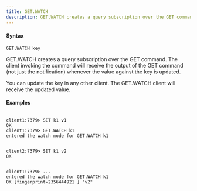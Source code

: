 ```yaml
---
title: GET.WATCH
description: GET.WATCH creates a query subscription over the GET command
---
```


<!-- This file is automatically generated. Any modifications made directly to this file
  may be overwritten. For more details on how this file is generated and how to use
  the related commands, refer to the documentation available in the `internal/cmd/cmd_*.go` files.
-->

#### Syntax

```
GET.WATCH key
```


GET.WATCH creates a query subscription over the GET command. The client invoking the command
will receive the output of the GET command (not just the notification) whenever the value against
the key is updated.

You can update the key in any other client. The GET.WATCH client will receive the updated value.
	

#### Examples

```

client1:7379> SET k1 v1
OK
client1:7379> GET.WATCH k1
entered the watch mode for GET.WATCH k1


client2:7379> SET k1 v2
OK


client1:7379> ...
entered the watch mode for GET.WATCH k1
OK [fingerprint=2356444921 ] "v2"
	
```

